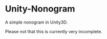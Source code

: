 # Unity-Nonogram
 A simple nonogram in Unity3D.
 
 Please not that this is currently very incomplete.
